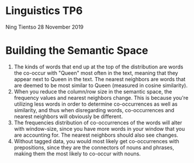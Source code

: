 # Linguistics TP6
Ning Tientso
28 November 2019

# Building the Semantic Space
1. The kinds of words that end up at the top of the distribution are words the co-occur with "Queen" most often in the text, meaning that they appear next to Queen in the text. The nearest neighbors are words that are deemed to be most similar to Queen (measured in cosine similarity).
2. When you reduce the column/row size in the semantic space, the frequency values and nearest neighbors change. This is because you're utilizing less words in order to determine co-occurrences as well as similarity, and thus when disregarding words, co-occurrences and nearest neighbors will obviously be different.
3. The frequencies distribution of co-occurrences of the words will alter with window-size, since you have more words in your window that you are accounting for. The nearest neighbors should also see changes.
4. Without tagged data, you would most likely get co-occurrences with prepositions, since they are the connectors of nouns and phrases, making them the most likely to co-occur with nouns.
